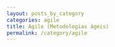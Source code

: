 ```yaml
---
layout: posts_by_category
categories: agile
title: Agile (Metodologias ágeis)
permalink: /category/agile
---
```

